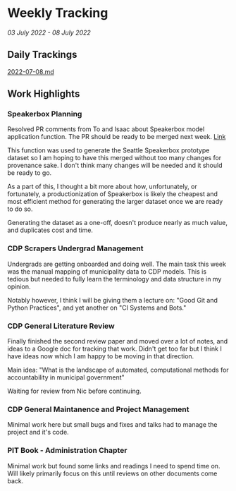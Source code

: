 # Weekly Tracking
_03 July 2022 - 08 July 2022_

## Daily Trackings
[2022-07-08.md](../daily/2022-07-08.md)

## Work Highlights
### Speakerbox Planning
Resolved PR comments from To and Isaac about Speakerbox model application function.
The PR should be ready to be merged next week. [Link](https://github.com/CouncilDataProject/cdp-backend/pull/197)

This function was used to generate the Seattle Speakerbox prototype dataset so I am
hoping to have this merged without too many changes for provenance sake.
I don't think many changes will be needed and it should be ready to go.

As a part of this, I thought a bit more about how, unfortunately, or
fortunately, a productionization of Speakerbox is likely the cheapest and most
efficient method for generating the larger dataset once we are ready to do so.

Generating the dataset as a one-off, doesn't produce nearly as much value, and
duplicates cost and time.

### CDP Scrapers Undergrad Management
Undergrads are getting onboarded and doing well. The main task this week was the manual
mapping of municipality data to CDP models. This is tedious but needed to fully learn
the terminology and data structure in my opinion.

Notably however, I think I will be giving them a lecture on: "Good Git and Python
Practices", and yet another on "CI Systems and Bots."

### CDP General Literature Review
Finally finished the second review paper and moved over a lot of notes, and ideas
to a Google doc for tracking that work. Didn't get too far but I think I have ideas
now which I am happy to be moving in that direction.

Main idea: "What is the landscape of automated, computational methods for accountability
in municipal government"

Waiting for review from Nic before continuing.

### CDP General Maintanence and Project Management
Minimal work here but small bugs and fixes and talks had to manage the project and
it's code.

### PIT Book - Administration Chapter
Minimal work but found some links and readings I need to spend time on.
Will likely primarily focus on this until reviews on other documents come back.
